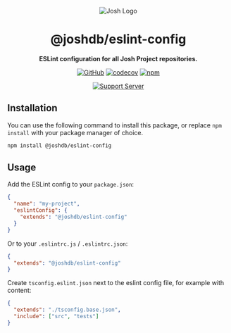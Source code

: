 <div align="center">

![Josh Logo](https://evie.codes/josh-light.png)

# @joshdb/eslint-config

**ESLint configuration for all Josh Project repositories.**

[![GitHub](https://img.shields.io/github/license/josh-development/utilities)](https://github.com/josh-development/utilities/blob/main/LICENSE.md)
[![codecov](https://codecov.io/gh/josh-development/utilities/branch/main/graph/badge.svg?token=JnJcjxqT3k)](https://codecov.io/gh/josh-development/utilities)
[![npm](https://img.shields.io/npm/v/@joshdb/eslint-config?color=crimson&logo=npm&style=flat-square)](https://www.npmjs.com/package/@joshdb/eslint-config)

[![Support Server](https://discord.com/api/guilds/298508738623438848/embed.png?style=banner2)](https://discord.gg/N7ZKH3P)

</div>

## Installation

You can use the following command to install this package, or replace `npm install` with your package manager of choice.

```sh
npm install @joshdb/eslint-config
```

## Usage

Add the ESLint config to your `package.json`:

```json
{
  "name": "my-project",
  "eslintConfig": {
    "extends": "@joshdb/eslint-config"
  }
}
```

Or to your `.eslintrc.js` / `.eslintrc.json`:

```json
{
  "extends": "@joshdb/eslint-config"
}
```

Create `tsconfig.eslint.json` next to the eslint config file, for example with content:

```json
{
  "extends": "./tsconfig.base.json",
  "include": ["src", "tests"]
}
```
